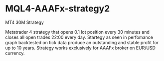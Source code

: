 # MQL4-AAAFx-strategy2
MT4 30M Strategy

Metatrader 4 strategy that opens 0.1 lot position every 30 minutes and closes all open trades 22:00 every day.
Startegy as seen in  perfomance graph backtested on tick data produce an outstanding and stable profit for up to 10 years.
Strategy works exclusively for AAAFx broker on EUR/USD currency.
